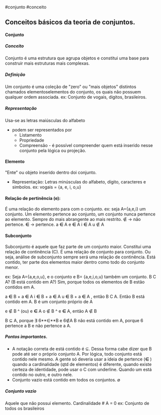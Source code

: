 #conjunto #conceito
## Conceitos básicos da teoria de conjuntos.

#### Conjunto 
##### Conceito
Conjunto é uma estrutura que agrupa objetos e constitui uma base para construir mais estruturas mais complexas.
##### Definição
Um conjunto é uma coleção de "zero" ou "mais objetos" distintos chamados elementoselementos do conjunto, os quais não possuem qualquer ordem associada. 
ex: Conjunto de vogais, digitos, brasileiros. 
##### Representação
Usa-se as letras maiúsculas do alfabeto
* podem ser representados por 
	* Listamento
	* Propriedade
	* Compreensão - é possível compreender quem está inserido nesse conjunto pela lógica ou projeção.
#### Elemento
"Ente" ou objeto inserido dentro doi conjunto. 
* Representação: Letras minúsculas do alfabeto, dígito, caracteres e simbolos. 
ex: vogais = {a, e, i, o,u}
#### Relação de pertinência (e): 
É uma relação do elemento para com o conjunto. ex: seja A={a,e,i} um conjunto. 
Um elemento pertence ao conjunto, um conjunto nunca pertence ao elemento. 
Sempre do mais abrangente ao mais restrito.
∉ -> não pertence.
**∈** -> pertence.
a **∈** A
e **∈** A
i **∈** A
u ∉ A

#### Subconjunto
Subconjunto é aquele que faz parte de um conjunto maior.  Constitui uma relação de continência (C). É uma relação de conjunto para conjunto. 
Ou seja, análise de subconjunto sempre será uma relação de continência. Está contido, ter parte dos elementos maior dentro como todo do conjunto menor. 

ex: Seja A={a,e,o,u}, e o conjunto e B= {a,e,i,o,u} também um conjunto. 
B C A? (B está contido em A?) 
Sim, porque todos os elementos de B estão contidos em A.

a **∈** B + a **∈** A
i **∈** B + a **∈** A
u **∈** B + a **∈** A  , então B C A. Então B está contido em A. B é um conjunto próprio de A

e ∉ B ^ (ou) e **∈** A
o ∉ B ^ e **∈** A, então A ∉ B

B ⊆ A, porque ∃ 6**∈**B e 6∉A
B não está contido em A, porque 6 pertence a B e não pertence a A. 

##### Pontos importantes.
- A notação correta de está contido é ⊆. Dessa forma cabe dizer que B pode até ser o próprio conjunto A. Por lógica, todo conjunto está contido nele mesmo. A gente só deveria usar a ideia de pertence (**∈** ) quando a cardinalidade (qtd de elementos) é diferente, quando existe certeza de identidade, pode usar o C com underline. Quando um está contido no outro, e outro nele. 
- Conjunto vazio está contido em todos os conjuntos. ∅

##### Conjunto vazio
Aquele que não possui elemento. Cardinalidade # A = 0
ex: Conjunto de todos os brasileiros








